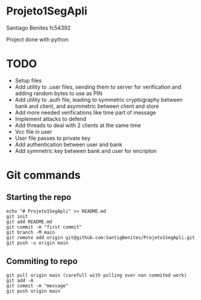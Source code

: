 # Projeto1SegApli

Santiago Benites fc54392

Project done with python

# TODO

- Setup files
- Add utility to .user files, sending them to server for verification and adding random bytes to use as PIN
- Add utility to .auth file, leading to symmetric cryptography between bank and client, and asymmetric between client and store
- Add more needed verifications like time part of message
- Implement attacks to defend
- Add threads to deal with 2 clients at the same time
- Vcc file in user
- User file passes to private key
- Add authentication between user and bank
- Add symmetric key between bank and user for encripton

# Git commands

## Starting the repo
```
echo "# Projeto1SegApli" >> README.md
git init
git add README.md
git commit -m "first commit"
git branch -M main
git remote add origin git@github.com:SantigBenites/Projeto1SegApli.git
git push -u origin main
```

## Commiting to repo

```
git pull origin main (carefull with pulling over non commited work)
git add -A
git commit -m "message"
git push origin main
```
